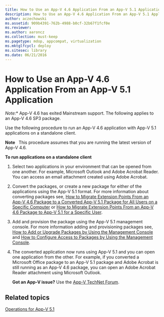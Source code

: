 ```yaml
---
title: How to Use an App-V 4.6 Application From an App-V 5.1 Application
description: How to Use an App-V 4.6 Application From an App-V 5.1 Application
author: aczechowski
ms.assetid: 909b4391-762b-4988-b0cf-32b67f1fcf0e
ms.reviewer:
ms.author: aaroncz
ms.collection: must-keep
ms.pagetype: mdop, appcompat, virtualization
ms.mktglfcycl: deploy
ms.sitesec: library
ms.date: 06/21/2016
---
```



# How to Use an App-V 4.6 Application From an App-V 5.1 Application

*Note:** App-V 4.6 has exited Mainstream support. The following applies to an App-V 4.6 SP3 package.

Use the following procedure to run an App-V 4.6 application with App-V 5.1 applications on a standalone client.

**Note**  
This procedure assumes that you are running the latest version of App-V 4.6.

**To run applications on a standalone client**

1.  Select two applications in your environment that can be opened from one another. For example, Microsoft Outlook and Adobe Acrobat Reader. You can access an email attachment created using Adobe Acrobat.

2.  Convert the packages, or create a new package for either of the applications using the App-V 5.1 format. For more information about converting packages see, [How to Migrate Extension Points From an App-V 4.6 Package to a Converted App-V 5.1 Package for All Users on a Specific Computer](how-to-migrate-extension-points-from-an-app-v-46-package-to-a-converted-app-v-51-package-for-all-users-on-a-specific-computer.md) or [How to Migrate Extension Points From an App-V 4.6 Package to App-V 5.1 for a Specific User](how-to-migrate-extension-points-from-an-app-v-46-package-to-app-v-51-for-a-specific-user.md).

3.  Add and provision the package using the App-V 5.1 management console. For more information adding and provisioning packages see, [How to Add or Upgrade Packages by Using the Management Console](how-to-add-or-upgrade-packages-by-using-the-management-console-51-gb18030.md) and [How to Configure Access to Packages by Using the Management Console](how-to-configure-access-to-packages-by-using-the-management-console-51.md).

4.  The converted application now runs using App-V 5.1 and you can open one application from the other. For example, if you converted a Microsoft Office package to an App-V 5.1 package and Adobe Acrobat is still running as an App-V 4.6 package, you can open an Adobe Acrobat Reader attachment using Microsoft Outlook.

    **Got an App-V issue?** Use the [App-V TechNet Forum](https://social.technet.microsoft.com/Forums/home?forum=mdopappv).

## Related topics


[Operations for App-V 5.1](operations-for-app-v-51.md)









